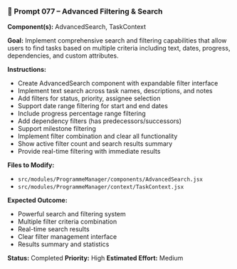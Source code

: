### 🧠 Prompt 077 – Advanced Filtering & Search

**Component(s):** AdvancedSearch, TaskContext

**Goal:** Implement comprehensive search and filtering capabilities that allow users to find tasks based on multiple criteria including text, dates, progress, dependencies, and custom attributes.

**Instructions:**

- Create AdvancedSearch component with expandable filter interface
- Implement text search across task names, descriptions, and notes
- Add filters for status, priority, assignee selection
- Support date range filtering for start and end dates
- Include progress percentage range filtering
- Add dependency filters (has predecessors/successors)
- Support milestone filtering
- Implement filter combination and clear all functionality
- Show active filter count and search results summary
- Provide real-time filtering with immediate results

**Files to Modify:**

- `src/modules/ProgrammeManager/components/AdvancedSearch.jsx`
- `src/modules/ProgrammeManager/context/TaskContext.jsx`

**Expected Outcome:**

- Powerful search and filtering system
- Multiple filter criteria combination
- Real-time search results
- Clear filter management interface
- Results summary and statistics

**Status:** Completed
**Priority:** High
**Estimated Effort:** Medium
